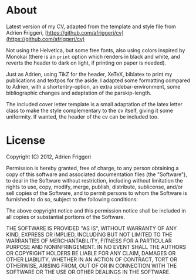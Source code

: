 # About

Latest version of my CV, adapted from the template and style file from Adrien Friggeri, [https://github.com/afriggeri/cv](https://github.com/afriggeri/cv)

Not using the Helvetica, but some free fonts, also using colors inspired by Monokai (there is an `print` option which renders in black and white, and reverts the header to dark on light, if printing on paper is needed).

Just as Adrien, using TikZ for the header, XeTeX,  biblatex to print my publications and textpos for the aside. I adapted some formatting compared to Adrien, with a shortentry-option, an extra sidebar-environment, some bibliographic changes and adaptation of the parskip-length.

The included cover letter template is a small adaptation of the latex letter class to make the style complementary to the cv itself, giving it some uniformity. If wanted, the header of the cv can be included too.

# License

Copyright (C) 2012, Adrien Friggeri

Permission is hereby granted, free of charge, to any person obtaining a copy of this software and associated documentation files (the "Software"), to deal in the Software without restriction, including without limitation the rights to use, copy, modify, merge, publish, distribute, sublicense, and/or sell copies of the Software, and to permit persons to whom the Software is furnished to do so, subject to the following conditions:

The above copyright notice and this permission notice shall be included in all copies or substantial portions of the Software.

THE SOFTWARE IS PROVIDED "AS IS", WITHOUT WARRANTY OF ANY KIND, EXPRESS OR IMPLIED, INCLUDING BUT NOT LIMITED TO THE WARRANTIES OF MERCHANTABILITY, FITNESS FOR A PARTICULAR PURPOSE AND NONINFRINGEMENT. IN NO EVENT SHALL THE AUTHORS OR COPYRIGHT HOLDERS BE LIABLE FOR ANY CLAIM, DAMAGES OR OTHER LIABILITY, WHETHER IN AN ACTION OF CONTRACT, TORT OR OTHERWISE, ARISING FROM, OUT OF OR IN CONNECTION WITH THE SOFTWARE OR THE USE OR OTHER DEALINGS IN THE SOFTWARE.
